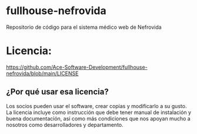 # fullhouse-nefrovida
Repositorio de código para el sistema médico web de Nefrovida

# Licencia:
https://github.com/Ace-Software-Development/fullhouse-nefrovida/blob/main/LICENSE

## ¿Por qué usar esa licencia?
Los socios pueden usar el software, crear copias y modificarlo a su gusto. La licencia incluye como instrucción que debe tener manual de instalación y buena documentación, así como más condiciones que nos apoyan mucho a nosotros como desarrolladores y departamento.
